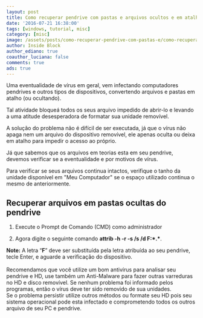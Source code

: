 ```yaml
---
layout: post
title: Como recuperar pendrive com pastas e arquivos ocultos e em atalhos
date: '2016-07-21 16:38:00'
tags: [windows, tutorial, misc]
category: [misc]
image: /assets/posts/como-recuperar-pendrive-com-pastas-e/como-recuperar-pendrive-com-pastas-e.jpg
author: Inside Block
author_ediano: true
coauthor_luciana: false
comments: true
ads: true
---
```


Uma eventualidade de vírus em geral, vem infectando computadores pendrives e outros tipos de dispositivos, convertendo arquivos e pastas em atalho (ou ocultando).

Tal atividade bloqueá todos os seus arquivo impedido de abrir-lo e levando a uma atitude desesperadora de formatar sua unidade removível.

A solução do problema não é difícil de ser executada, já que o vírus não apaga nem um arquivo do dispositivo removível, ele apenas oculta ou deixa em atalho para impedir o acesso ao próprio.

Já que sabemos que os arquivos em teorias esta em seu pendrive, devemos verificar se a eventualidade e por motivos de vírus.

Para verificar se seus arquivos continua intactos, verifique o tanho da unidade disponível em "Meu Computador" se o espaço utilizado continua o mesmo de anteriormente.

## Recuperar arquivos em pastas ocultas do pendrive

1. Execute o Prompt de Comando (CMD) como administrador

2. Agora digite o seguinte comando __attrib -h -r -s /s /d F:\*.*__.

**Note:** A letra “**F**” deve ser substituída pela letra atribuída ao seu pendrive, tecle Enter, e aguarde a verificação do dispositivo.<br /><br />Recomendamos que você utilize um bom antivírus para analisar seu pendrive e HD, use também um Anti-Malware para fazer outras varreduras no HD e disco removível. Se nenhum problema foi informado pelos programas, então o vírus deve ter sido removido de sua unidades.<br />Se o problema persistir utilize outros métodos ou formate seu HD pois seu sistema operacional pode esta infectado e comprometendo todos os outros arquivo de seu PC e pendrive.